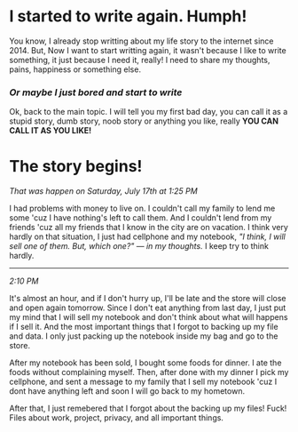 # I started to write again. Humph!

You know, I already stop writting about my life story to the internet since 2014. But, Now I want to start writting again, it wasn't because I like to write something, it just because I need it, really! I need to share my thoughts, pains, happiness or something else.

### _Or maybe I just bored and start to write_
Ok, back to the main topic. I will tell you my first bad day, you can call it as a stupid story, dumb story, noob story or anything you like, really __YOU CAN CALL IT AS YOU LIKE!__

# The story begins!
_That was happen on Saturday, July 17th at 1:25 PM_

I had problems with money to live on. I couldn't call my family to lend me some 'cuz I have nothing's left to call them. And I couldn't lend from my friends 'cuz all my friends that I know in the city are on vacation. I think very hardly on that situation, I just had cellphone and my notebook, _"I think, I will sell one of them. But, which one?" — in my thoughts._ I keep try to think hardly.

-----
_2:10 PM_

It's almost an hour, and if I don't hurry up, I'll be late and the store will close and open again tomorrow. Since I don't eat anything from last day, I just put my mind that I will sell my notebook and don't think about what will happens if I sell it. And the most important things that I forgot to backing up my file and data. I only just packing up the notebook inside my bag and go to the store.

After my notebook has been sold, I bought some foods for dinner. I ate the foods without complaining myself. Then, after done with my dinner I pick my cellphone, and sent a message to my family that I sell my notebook 'cuz I dont have anything left and soon I will go back to my hometown.

After that, I just remebered that I forgot about the backing up my files! Fuck! Files about work, project, privacy, and all important things.
